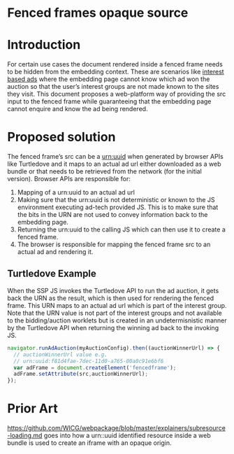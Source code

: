 # Fenced frames opaque source


# Introduction

For certain use cases the document rendered inside a fenced frame needs to be hidden from the embedding context. These are scenarios like [interest based ads](https://github.com/WICG/turtledove) where the embedding page cannot know which ad won the auction so that the user’s interest groups are not made known to the sites they visit. This document proposes a web-platform way of providing the src input to the fenced frame while guaranteeing that the embedding page cannot enquire and know the ad being rendered.


# Proposed solution

The fenced frame’s src can be a [urn:uuid](https://tools.ietf.org/html/rfc4122) when generated by browser APIs like Turtledove and it maps to an actual ad url either downloaded as a web bundle or that needs to be retrieved from the network (for the initial version). Browser APIs are responsible for:



1. Mapping of a urn:uuid to an actual ad url 
2. Making sure that the urn:uuid is not deterministic or known to the JS environment executing ad-tech provided JS. This is to make sure that the bits in the URN are not used to convey information back to the embedding page.
3. Returning the urn:uuid to the calling JS which can then use it to create a fenced frame.
4. The browser is responsible for mapping the fenced frame src to an actual ad and rendering it.


## Turtledove Example

When the SSP JS invokes the Turtledove API to run the ad auction, it gets back the URN as the result, which is then used for rendering the fenced frame. This URN maps to an actual ad url which is part of the interest group. Note that the URN value is not part of the interest groups and not available to the bidding/auction worklets but is created in an undetermisnistic manner by the Turtledove API when returning the winning ad back to the invoking JS.


```js
navigator.runAdAuction(myAuctionConfig).then((auctionWinnerUrl) => {
  // auctionWinnerUrl value e.g.
  // urn:uuid:f81d4fae-7dec-11d0-a765-00a0c91e6bf6
  var adFrame = document.createElement('fencedframe');
  adFrame.setAttribute(src,auctionWinnerUrl);
});
```



# Prior Art 

https://github.com/WICG/webpackage/blob/master/explainers/subresource-loading.md goes into how a urn::uuid identified resource inside a web bundle is used to create an iframe with an opaque origin.
